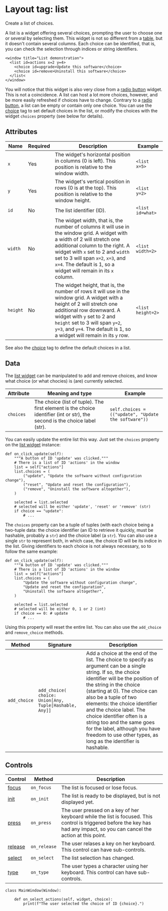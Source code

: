 # Layout tag: list

Create a list of choices.

A list is a widget offering several choices, prompting the user to
choose one or several by selecting them.  This widget is not so
different from a [table](table.md), but it doesn't contain several
columns.  Each choice can be identified, that is, you can check the
selection through indices or string identifiers.

```
<window title="List demonstration">
  <list id=actions x=2 y=4>
    <choice id=upgrade>Update this software</choice>
    <choice id=remove>Uninstall this software</choice>
  </list<
</window>
```

You will notice that this widget is also very close from a
[radio button](radio.md) widget.  This is not a coincidence.  A list
can host a lot more choices, however, and be more easily refreshed if
choices have to change.  Contrary to a [radio button](radio.md), a list
can be empty or contain only one choice.  You can use the
[choice](choice.md) tag to set default choices in the list, or modify
the choices with the widget `choices` property (see below for details).

## Attributes

| Name         | Required | Description              | Example     |
| ------------ | -------- | ------------------------ | ----------- |
| `x` | Yes | The widget's horizontal position in columns (0 is left). This position is relative to the window width. | `<list x=5>` |
| `y` | Yes | The widget's vertical position in rows (0 is at the top). This position is relative to the window height. | `<list y=2>` |
| `id` | No | The list identifier (ID). | `<list id=what>` |
| `width` | No | The widget width, that is, the number of columns it will use in the window grid. A widget with a width of 2 will stretch one additional column to the right. A widget with `x` set to 2 and `width` set to 3 will span `x=2`, `x=3`, and `x=4`.  The default is 1, so a widget will remain in its `x` column. | `<list width=2>` |
| `height` | No | The widget height, that is, the number of rows it will use in the window grid. A widget with a height of 2 will stretch one additional row downward. A widget with `y` set to 2 and `height` set to 3 will span `y=2`, `y=3`, and `y=4`.  The default is 1, so a widget will remain in its `y` row. | `<list height=2>` |

See also the [choice](./choice.md) tag to define the default choices
in a list.

## Data

The [list widget](../../widget/List.md) can be manipulated to add and
remove choices, and know what choice (or what chocies) is (are)
currently selected.

| Attribute      | Meaning and type | Example                     |
| -------------- | ---------------- | --------------------------- |
| `choices` | The choice (list of tuple). The first element is the choice identifier (int or str), the second is the choice label (str). | `self.choices = (("update", "Update the software"))` |

You can easily update the entire list this way.  Just set the
`choices` property on the [list widget](../../widget/List.md) instance:

    def on_click_update(self):
        """A button of ID 'update' was clicked."""
        # There is a list of ID 'actions' in the window
        list = self["actions"]
        list.choices = (
            ("update", "Update the software without configuration change"),
            ("reset", "Update and reset the configuration"),
            ("remove", "Uninstall the software altogether"),
        )

        selected = list.selected
        # selected will be either 'update', 'reset' or 'remove' (str)
        if choice == "update":
            # ...

The `choices` property can be a tuple of tuples (with each
choice being a two-tuple data: the choice identifier (an ID to retrieve
it quickly, must be hashable, probably a `str`) and the choice label
(a `str`).  You can also use a single `str` to represent both,
in which case, the choice ID will be its indice in the list.  Giving
identifiers to each choice is not always necessary, so to follow the
same example:

    def on_click_update(self):
        """A button of ID 'update' was clicked."""
        # There is a list of ID 'actions' in the window
        list = self["actions"]
        list.choices = (
            "Update the software without configuration change",
            "Update and reset the configuration",
            "Uninstall the software altogether",
        )

        selected = list.selected
        # selected will be either 0, 1 or 2 (int)
        if choice == 0: # update
            # ...

Using this property will reset the entire list.  You can also use
the `add_choice` and `remove_choice` methods.

| Method            | Signature       | Description               |
| ----------------- | --------------- | ------------------------- |
| `add_choice` | `add_choice( choice: Union[Any, Tuple[Hashable, Any]]` | Add a choice at the end of the list. The choice to specify as argument can be a single string. If so, the choice identifier will be the position of the string in the choice (starting at 0). The choice can also be a tuple of two elements: the choice identifier and the choice label. The choice identifier often is a string too and the same goes for the label, although you have freedom to use other types, as long as the identifier is hashable. |

## Controls

| Control                         | Method       | Description      |
| ------------------------------- | ------------ | ---------------- |
| [focus](../../control/focus.md) | `on_focus` | The list is focused or lose focus. |
| [init](../../control/init.md) | `on_init` | The list is ready to be displayed, but is not displayed yet. |
| [press](../../control/press.md) | `on_press` | The user pressed on a key of her keyboard while the list is focused. This control is triggered before the key has had any impact, so you can cancel the action at this point. |
| [release](../../control/release.md) | `on_release` | The user relases a key on her keyboard. This control can have sub-controls. |
| [select](../../control/select.md) | `on_select` | The list selection has changed. |
| [type](../../control/type.md) | `on_type` | The user types a character using her keyboard. This control can have sub-controls. |

    class MainWindow(Window):

        def on_select_actions(self, widget, choice):
            print(f"The user selected the choice of ID {choice}.")

